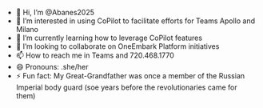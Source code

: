 - 👋 Hi, I’m @Abanes2025
- 👀 I’m interested in using CoPilot to facilitate efforts for Teams Apollo and Milano
- 🌱 I’m currently learning how to leverage CoPilot features
- 💞️ I’m looking to collaborate on OneEmbark Platform initiatives
- 📫 How to reach me in Teams and 720.468.1770
- 😄 Pronouns: .she/her
- ⚡ Fun fact: My Great-Grandfather was once a member of the Russian Imperial body guard (soe years before the revolutionaries came for them)

<!---
Abanes2025/Abanes2025 is a ✨ special ✨ repository because its `README.md` (this file) appears on your GitHub profile.
You can click the Preview link to take a look at your changes.
--->
